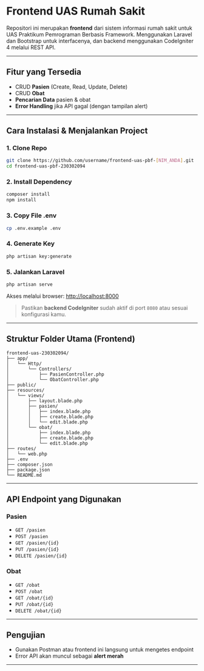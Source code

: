 # Frontend UAS Rumah Sakit

Repositori ini merupakan **frontend** dari sistem informasi rumah sakit untuk UAS Praktikum Pemrograman Berbasis Framework. Menggunakan Laravel dan Bootstrap untuk interfacenya, dan backend menggunakan CodeIgniter 4 melalui REST API.

---

##  Fitur yang Tersedia

- CRUD **Pasien** (Create, Read, Update, Delete)
- CRUD **Obat**
- **Pencarian Data** pasien & obat
- **Error Handling** jika API gagal (dengan tampilan alert)


---

##  Cara Instalasi & Menjalankan Project

### 1. Clone Repo

```bash
git clone https://github.com/username/frontend-uas-pbf-[NIM_ANDA].git
cd frontend-uas-pbf-230302094
```

### 2. Install Dependency

```bash
composer install
npm install
```

### 3. Copy File .env

```bash
cp .env.example .env
```

### 4. Generate Key

```bash
php artisan key:generate
```

### 5. Jalankan Laravel

```bash
php artisan serve
```

Akses melalui browser: [http://localhost:8000](http://localhost:8000)

> Pastikan **backend CodeIgniter** sudah aktif di port `8080` atau sesuai konfigurasi kamu.

---

## Struktur Folder Utama (Frontend)

```
frontend-uas-230302094/
├── app/
│   └── Http/
│       └── Controllers/
│           ├── PasienController.php
│           └── ObatController.php
├── public/
├── resources/
│   └── views/
│       ├── layout.blade.php
│       ├── pasien/
│       │   ├── index.blade.php
│       │   ├── create.blade.php
│       │   └── edit.blade.php
│       └── obat/
│           ├── index.blade.php
│           ├── create.blade.php
│           └── edit.blade.php
├── routes/
│   └── web.php
├── .env
├── composer.json
├── package.json
└── README.md
```

---

##  API Endpoint yang Digunakan

###  Pasien
- `GET /pasien`
- `POST /pasien`
- `GET /pasien/{id}`
- `PUT /pasien/{id}`
- `DELETE /pasien/{id}`

###  Obat
- `GET /obat`
- `POST /obat`
- `GET /obat/{id}`
- `PUT /obat/{id}`
- `DELETE /obat/{id}`


---

##  Pengujian

- Gunakan Postman atau frontend ini langsung untuk mengetes endpoint
- Error API akan muncul sebagai **alert merah**


---


